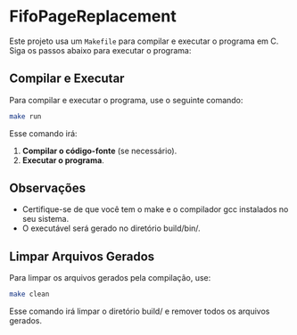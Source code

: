 # FifoPageReplacement

Este projeto usa um `Makefile` para compilar e executar o programa em C. Siga os passos abaixo para executar o programa:

## Compilar e Executar

Para compilar e executar o programa, use o seguinte comando:

```bash
make run
```

Esse comando irá:
1. **Compilar o código-fonte** (se necessário).
2. **Executar o programa**.

## Observações
- Certifique-se de que você tem o make e o compilador gcc instalados no seu sistema.
- O executável será gerado no diretório build/bin/.

## Limpar Arquivos Gerados
Para limpar os arquivos gerados pela compilação, use:
```bash
make clean
```
Esse comando irá limpar o diretório build/ e remover todos os arquivos gerados.
